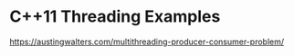 C++11 Threading Examples
========================

https://austingwalters.com/multithreading-producer-consumer-problem/